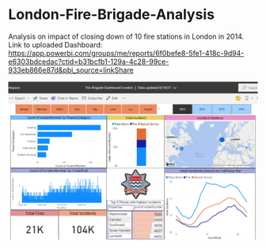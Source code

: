 # London-Fire-Brigade-Analysis
Analysis on impact of closing down of 10 fire stations in London in 2014.
Link to uploaded Dashboard: https://app.powerbi.com/groups/me/reports/6f0befe8-5fe1-418c-9d94-e6303bdcedac?ctid=b31bcfb1-129a-4c28-99ce-933eb866e87d&pbi_source=linkShare

![Test Image 1](fire.png)

